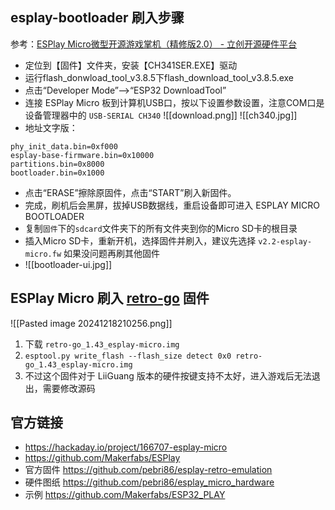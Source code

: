 
## esplay-bootloader 刷入步骤

参考：[ESPlay Micro微型开源游戏掌机（精修版2.0） - 立创开源硬件平台](https://oshwhub.com/LiiGuang/esplay-micro-V2#P6)

- 定位到【固件】文件夹，安装【CH341SER.EXE】驱动
- 运行flash_donwload_tool_v3.8.5下flash_download_tool_v3.8.5.exe
- 点击“Developer Mode”-->“ESP32 DownloadTool”
- 连接 ESPlay Micro 板到计算机USB口，按以下设置参数设置，注意COM口是设备管理器中的 `USB-SERIAL CH340`  ![[download.png]]  ![[ch340.jpg]]
- 地址文字版：
```
phy_init_data.bin=0xf000
esplay-base-firmware.bin=0x10000
partitions.bin=0x8000
bootloader.bin=0x1000
```
- 点击“ERASE”擦除原固件，点击“START”刷入新固件。
- 完成，刷机后会黑屏，拔掉USB数据线，重启设备即可进入 ESPLAY MICRO BOOTLOADER
- 复制`固件`下的`sdcard`文件夹下的所有文件夹到你的Micro SD卡的根目录
- 插入Micro SD卡，重新开机，选择固件并刷入，建议先选择 `v2.2-esplay-micro.fw` 如果没问题再刷其他固件
- ![[bootloader-ui.jpg]]

## ESPlay Micro 刷入 **[retro-go](https://github.com/ducalex/retro-go)** 固件

![[Pasted image 20241218210256.png]]

1. 下载 `retro-go_1.43_esplay-micro.img`
2. `esptool.py write_flash --flash_size detect 0x0 retro-go_1.43_esplay-micro.img`
3. 不过这个固件对于 LiiGuang 版本的硬件按键支持不太好，进入游戏后无法退出，需要修改源码

## 官方链接

- https://hackaday.io/project/166707-esplay-micro
- https://github.com/Makerfabs/ESPlay
- 官方固件 https://github.com/pebri86/esplay-retro-emulation
- 硬件图纸 https://github.com/pebri86/esplay_micro_hardware
- 示例 https://github.com/Makerfabs/ESP32_PLAY